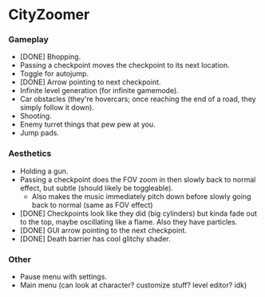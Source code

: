 # CityZoomer

### Gameplay
- \[DONE] Bhopping.
- Passing a checkpoint moves the checkpoint to its next location.
- Toggle for autojump.
- \[DONE] Arrow pointing to next checkpoint.
- Infinite level generation (for infinite gamemode).
- Car obstacles (they're hovercars; once reaching the end of a road, they simply follow it down).
- Shooting.
- Enemy turret things that pew pew at you.
- Jump pads.

### Aesthetics
- Holding a gun.
- Passing a checkpoint does the FOV zoom in then slowly back to normal effect, but subtle (should likely be toggleable).
  - Also makes the music immediately pitch down before slowly going back to normal (same as FOV effect)
- \[DONE] Checkpoints look like they did (big cylinders) but kinda fade out to the top, maybe oscillating like a flame. Also they have particles.
- \[DONE] GUI arrow pointing to the next checkpoint.
- \[DONE] Death barrier has cool glitchy shader.

### Other
- Pause menu with settings.
- Main menu (can look at character? customize stuff? level editor? idk)
